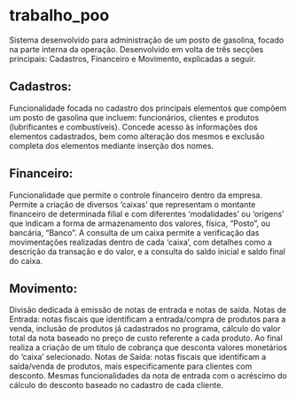 # trabalho_poo
Sistema desenvolvido para administração de um posto de gasolina, focado na parte interna da operação. Desenvolvido em volta de três secções principais: Cadastros, Financeiro e Movimento, explicadas a seguir.
  ## Cadastros:
Funcionalidade focada no cadastro dos principais elementos que compõem um posto de gasolina que incluem: funcionários, clientes e produtos (lubrificantes e combustíveis).
Concede acesso às informações dos elementos cadastrados, bem como alteração dos mesmos e exclusão completa dos elementos mediante inserção dos nomes.
  ## Financeiro:
Funcionalidade que permite o controle financeiro dentro da empresa.
Permite a criação de diversos ‘caixas’ que representam o montante financeiro de determinada filial e com diferentes ‘modalidades’ ou ‘origens’ que indicam a forma de armazenamento dos valores, física, “Posto”, ou bancária, “Banco”.
A consulta de um caixa permite a verificação das movimentações realizadas dentro de cada ‘caixa’, com detalhes como a descrição da transação e do valor, e a consulta do saldo inicial e saldo final do caixa.
  ## Movimento:
Divisão dedicada à emissão de notas de entrada e notas de saída.
Notas de Entrada: notas fiscais que identificam a entrada/compra de produtos para a venda, inclusão de produtos já cadastrados no programa, cálculo do valor total da nota baseado no preço de custo referente a cada produto. Ao final realiza a criação de um título de cobrança que desconta valores monetários do ‘caixa’ selecionado.
Notas de Saída: notas fiscais que identificam a saída/venda de produtos, mais especificamente para clientes com desconto. Mesmas funcionalidades da nota de entrada com o acréscimo do cálculo do desconto baseado no cadastro de cada cliente.
